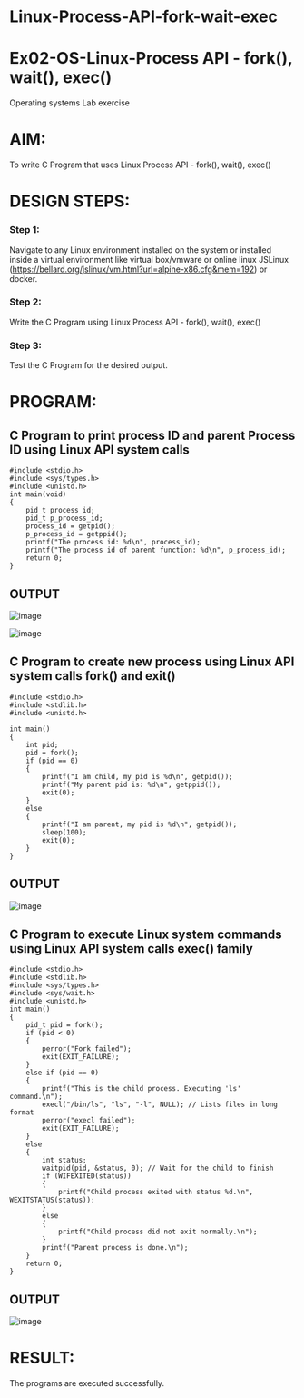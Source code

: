 # Linux-Process-API-fork-wait-exec

# Ex02-OS-Linux-Process API - fork(), wait(), exec()
Operating systems Lab exercise


# AIM:
To write C Program that uses Linux Process API - fork(), wait(), exec()

# DESIGN STEPS:

### Step 1:

Navigate to any Linux environment installed on the system or installed inside a virtual environment like virtual box/vmware or online linux JSLinux (https://bellard.org/jslinux/vm.html?url=alpine-x86.cfg&mem=192) or docker.

### Step 2:

Write the C Program using Linux Process API - fork(), wait(), exec()

### Step 3:

Test the C Program for the desired output. 





# PROGRAM:

## C Program to print process ID and parent Process ID using Linux API system calls

```
#include <stdio.h>
#include <sys/types.h>
#include <unistd.h>
int main(void)
{
    pid_t process_id;
    pid_t p_process_id;
    process_id = getpid();
    p_process_id = getppid();
    printf("The process id: %d\n", process_id);
    printf("The process id of parent function: %d\n", p_process_id);
    return 0;
}

```

## OUTPUT
![image](https://github.com/SASIDEVIvenaram/Linux-Process-API-fork-wait-exec/assets/118707332/01dfab67-e9b9-4e96-aeeb-6bb3b53eaa27)

![image](https://github.com/SASIDEVIvenaram/Linux-Process-API-fork-wait-exec/assets/118707332/6e76206b-b8a3-418e-af7f-d19470bc587b)


## C Program to create new process using Linux API system calls fork() and exit()
```
#include <stdio.h>
#include <stdlib.h>
#include <unistd.h>

int main()
{
    int pid;
    pid = fork();
    if (pid == 0)
    {
        printf("I am child, my pid is %d\n", getpid());
        printf("My parent pid is: %d\n", getppid());
        exit(0);
    }
    else
    {
        printf("I am parent, my pid is %d\n", getpid());
        sleep(100);
        exit(0);
    }
}
```
## OUTPUT

![image](https://github.com/SASIDEVIvenaram/Linux-Process-API-fork-wait-exec/assets/118707332/dd2523fb-36b9-47fb-bdd2-60a045c6d817)

## C Program to execute Linux system commands using Linux API system calls exec() family
```
#include <stdio.h>
#include <stdlib.h>
#include <sys/types.h>
#include <sys/wait.h>
#include <unistd.h>
int main()
{
    pid_t pid = fork();
    if (pid < 0)
    {
        perror("Fork failed");
        exit(EXIT_FAILURE);
    }
    else if (pid == 0)
    {
        printf("This is the child process. Executing 'ls' command.\n");
        execl("/bin/ls", "ls", "-l", NULL); // Lists files in long format
        perror("execl failed");
        exit(EXIT_FAILURE);
    }
    else
    {
        int status;
        waitpid(pid, &status, 0); // Wait for the child to finish
        if (WIFEXITED(status))
        {
            printf("Child process exited with status %d.\n", WEXITSTATUS(status));
        }
        else
        {
            printf("Child process did not exit normally.\n");
        }
        printf("Parent process is done.\n");
    }
    return 0;
}
```
## OUTPUT

![image](https://github.com/SASIDEVIvenaram/Linux-Process-API-fork-wait-exec/assets/118707332/eaaf7d93-ac99-4c73-b507-9fb92d277117)

# RESULT:
The programs are executed successfully.
